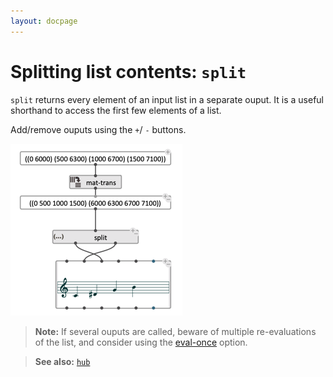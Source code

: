 ```yaml
---
layout: docpage
---
```


# Splitting list contents: `split`

`split` returns every element of an input list in a separate ouput. 
It is a useful shorthand to access the first few elements of a list. 

Add/remove ouputs using the `+`/ `-` buttons.

<img src="./images/split.png"> 

> **Note:** If several ouputs are called, beware of multiple re-evaluations of the list, and consider using the [eval-once](eval-once) option. 

> **See also:** [`hub`](hub)